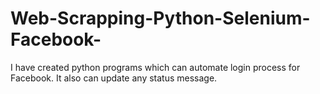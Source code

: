 # Web-Scrapping-Python-Selenium-Facebook-
I have created python programs which can automate login process for Facebook. It also can update any status message.
